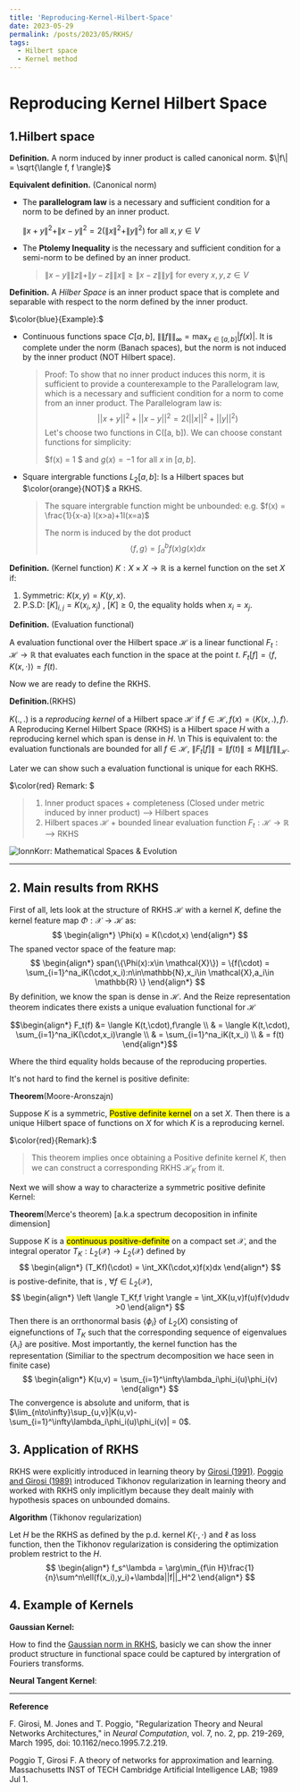 ```yaml
---
title: 'Reproducing-Kernel-Hilbert-Space'
date: 2023-05-29
permalink: /posts/2023/05/RKHS/
tags:
  - Hilbert space
  - Kernel method
---
```



# Reproducing Kernel Hilbert Space


## 1.Hilbert space

**Definition.** A norm induced by inner product is called canonical norm. $\|f\| = \sqrt{\langle f, f \rangle}$

**Equivalent definition.** (Canonical norm)

* The __parallelogram law__ is a necessary and sufficient condition for a norm to be defined by an inner product.

  $\|x + y\|^2 + \|x - y\|^2 = 2(\|x\|^2 + \|y\|^2)$ for all $x, y \in V$

* The __Ptolemy Inequality__ is the necessary and sufficient condition for a semi-norm to be defined by an inner product.

  >$\|x-y\|\|z\|+\|y-z\|\|x\| \geq \|x-z\|\|y\|$ for every $x,y,z \in V$ 

**Definition.** A _Hilber Space_ is  an inner product space that is complete and separable with respect to the norm defined by the inner product.

$\color{blue}{Example}:$

* Continuous functions space $C[a,b]$, $\|\|f\|\|_{\infty} = \max_{x\in[a,b]} |f(x)|$. It is complete under the norm (Banach spaces), but the norm is not induced by the inner product (NOT Hilbert space). 

  > Proof: To show that no inner product induces this norm, it is sufficient to provide a counterexample to the Parallelogram law, which is a necessary and sufficient condition for a norm to come from an inner product. The Parallelogram law is:
  > $$
  > ||x + y||^2 + ||x - y||^2 = 2(||x||^2 + ||y||^2)
  > $$
  > Let's choose two functions in C([a, b]). We can choose constant functions for simplicity:
  >
  > $f(x) = 1 $ and $g(x) = -1$ for all $x$ in $[a, b]$.

* Square intergrable functions $L_2[a,b]$: Is a Hilbert spaces but $\color{orange}{NOT}$  a RKHS.

  > The square intergrable function might be unbounded: e.g. $f(x) = \frac{1}{x-a} I(x>a)+1I(x=a)$ 
  >
  > The norm is induced by the dot product
  > $$
  > \langle f,g\rangle = \int_a^bf(x)g(x)dx
  > $$
  >

**Definition.** (Kernel function) $K: X\times X\to \mathbb{R}$ is a kernel function on the set $X$ if: 

1. Symmetric: $K(x,y) =K(y,x)$.
2. P.S.D: $[K]_{i,j} = K(x_i,x_j)$ , $[K]\geq 0$, the equality holds when $x_i = x_j$.

**Definition.** (Evaluation functional) 

A evaluation functional over the Hilbert space $\mathcal{H}$ is a linear functional $F_t:\mathcal{H}\to \mathbb{R}$ that evaluates each function in the space at the point $t$. $F_t[f] = \langle f, K(x,\cdot)\rangle = f(t)$.

Now we are ready to define the RKHS.

**Definition.**(RKHS)

 $K(.,.)$ is a _reproducing kernel_ of a Hilbert space $\mathcal{H}$ if $f\in\mathcal{H}, f(x) = \langle K(x,.),f\rangle$. A Reproducing Kernel Hilbert Space (RKHS) is a Hilbert space $H$ with a reproducing kernel which span is dense in $H$. \n
 This is equivalent to: the evaluation functionals are bounded for all $f\in \mathcal{H}$, $\|F_t[f]\| = \|f(t)\|\leq M\|\|f\|\|_{\mathcal{H}}$.

Later we can show such a evaluation functional is unique for each RKHS.

$\color{red} Remark: $

>1. Inner product spaces + completeness (Closed under metric induced by inner product) --> Hilbert spaces 
>2. Hilbert spaces $\mathcal{H}$ + bounded linear evaluation function $F_t: \mathcal{H} \to \mathbb{R}$ --> RKHS

![IonnKorr: Mathematical Spaces & Evolution](https://1.bp.blogspot.com/-y0GJf0DBfW8/X2nqmNhhL7I/AAAAAAAAHFA/os6YEzTsaTsgKmUi_g_4t4dCfJUoZg6YQCLcBGAsYHQ/s1469/Spaces-Hilbert-01-goog.jpg)

----

## 2. Main results from RKHS

First of all, lets look at the structure of RKHS $\mathcal{H}$ with a kernel $K$, define the kernel feature map $\Phi: \mathcal{X}\to \mathcal{H}$ as:
$$
\begin{align*}
\Phi(x) = K(\cdot,x)
\end{align*}
$$
The spaned vector space of the feature map:
$$
\begin{align*}
span(\{\Phi(x):x\in \mathcal{X}\}) = \{f(\cdot) = \sum_{i=1}^na_iK(\cdot,x_i):n\in\mathbb{N},x_i\in \mathcal{X},a_i\in \mathbb{R} \}
\end{align*}
$$
By definition, we know the span is dense in $\mathcal{H}$. And the Reize representation theorem indicates there exists a unique evaluation functional for $\mathcal{H}$

$$\begin{align*}
F_t(f) &= \langle K(t,\cdot),f\rangle \\
& = \langle K(t,\cdot), \sum_{i=1}^na_iK(\cdot,x_i)\rangle  \\
& = \sum_{i=1}^na_iK(t,x_i) \\
& = f(t)
\end{align*}$$

Where the third equality holds because of the reproducing properties.

It's not hard to find the kernel is positive definite:

**Theorem**(Moore-Aronszajn)

Suppose $K$ is a symmetric, <mark>Postive definite kernel</mark> on a set $X$. Then there is a unique Hilbert space of functions on $X$ for which $K$ is a reproducing kernel.

$\color{red}{Remark}:$ 

> This theorem implies once obtaining a Positive definite kernel $K$, then we can construct a corresponding RKHS $\mathcal{H}_K$ from it. 

Next we will show a way to characterize a symmetric positive definite Kernel:

**Theorem**(Merce's theorem) [a.k.a spectrum decoposition in infinite dimension]

Suppose $K$ is a <mark>continuous positive-definite</mark> on a compact set $\mathcal{X}$, and the integral operator $T_K:L_2(\mathcal{X})\to L_2(\mathcal{X})$ defined by
$$
\begin{align*}
(T_Kf)(\cdot) = \int_XK(\cdot,x)f(x)dx
\end{align*}
$$
is postive-definite, that is , $\forall f\in L_2(\mathcal{X})$,
$$
\begin{align*}
\left \langle T_Kf,f \right \rangle = \int_XK(u,v)f(u)f(v)dudv >0
\end{align*}
$$
Then there is an orrthonormal basis $\{\phi_i\}$ of $L_2(X)$ consisting of eignefunctions of $T_K$ such that the corresponding sequence of eigenvalues $\{\lambda_i\}$ are positive. Most importantly, the kernel function has the representation (Similiar to the spectrum decomposition we hace seen in finite case)
$$
\begin{align*}
K(u,v) = \sum_{i=1}^\infty\lambda_i\phi_i(u)\phi_i(v)
\end{align*}
$$
The convergence is absolute and uniform, that is $\lim_{n\to\infty}\sup_{u,v}|K(u,v)-\sum_{i=1}^\infty\lambda_i\phi_i(u)\phi_i(v)| = 0$.

## 3. Application of RKHS

RKHS were explicitly introduced in learning theory by [Girosi (1991)](https://ieeexplore.ieee.org/abstract/document/6796297). [Poggio and Girosi (1989)](https://apps.dtic.mil/sti/citations/ADA212359) introduced Tikhonov regularization in learning theory and worked with RKHS only implicitlym because they dealt mainly with hypothesis spaces on unbounded domains. 

**Algorithm** (Tikhonov regularization)

Let $H$ be the RKHS as defined by the p.d. kernel $K(\cdot,\cdot)$ and $\ell$ as loss function, then the Tikhonov regularization is considering the optimization problem restrict to the $H$.
$$
\begin{align*}
f_s^\lambda = \arg\min_{f\in H}\frac{1}{n}\sum^n\ell(f(x_i),y_i)+\lambda||f||_H^2
\end{align*}
$$


## 4. Example of Kernels

**Gaussian Kernel:**

How to find the [Gaussian norm in RKHS](https://stats.stackexchange.com/questions/372876/rkhs-norm-and-fourier-transform-link#:~:text=The%20RKHS%20corresponding%20to%20this%20kernel%2C%20denoted%20H,i%20%E2%88%92%20x%20j%20‖%202%20σ%202%29.), basicly we can show the inner product structure in functional space could be captured by intergration of Fouriers transforms. 

**Neural Tangent Kernel**:



----

**Reference**

F. Girosi, M. Jones and T. Poggio, "Regularization Theory and Neural Networks Architectures," in *Neural Computation*, vol. 7, no. 2, pp. 219-269, March 1995, doi: 10.1162/neco.1995.7.2.219.

Poggio T, Girosi F. A theory of networks for approximation and learning. Massachusetts INST of TECH Cambridge Artificial Intelligence LAB; 1989 Jul 1.

